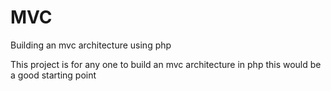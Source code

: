# MVC
Building an mvc architecture using php

This project is for any one to build an mvc architecture in php this would be a good starting point

